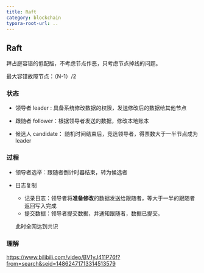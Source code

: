 ```yaml
---
title: Raft
category: blockchain
typora-root-url: ..
---
```




## Raft

拜占庭容错的低配版，不考虑节点作恶，只考虑节点掉线的问题。

最大容错故障节点：（N-1）/2

### 状态

- 领导者 leader : 具备系统修改数据的权限，发送修改后的数据给其他节点

- 跟随者 follower：根据领导者发送的数据，修改本地账本 

- 候选人 candidate： 随机时间结束后，竞选领导者，得票数大于一半节点成为leader

### 过程

- 领导者选举：跟随者倒计时器结束，转为候选者

- 日志复制

  - 记录日志：领导者将**准备修改**的数据发送给跟随者，等大于一半的跟随者返回写入完成
  - 提交数据：领导者提交数据，并通知跟随者，数据已提交。

  此时全网达到共识

### 理解

https://www.bilibili.com/video/BV1yJ411P76f?from=search&seid=14862471713314513579

